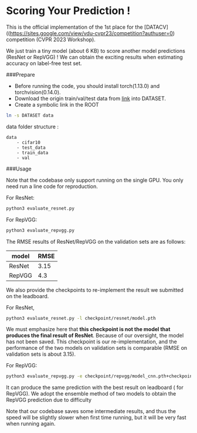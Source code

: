 # Scoring Your Prediction !

This is the official implementation of the 1st place for the [DATACV]((https://sites.google.com/view/vdu-cvpr23/competition?authuser=0) competition (CVPR 2023 Workshop).

We just train a tiny model (about 6 KB) to score another model predictions (ResNet or RepVGG) ! We can obtain the exciting results when estimating accuracy on label-free test set.

###Prepare

- Before running the code, you should install torch(1.13.0) and torchvision(0.14.0).
- Download the origin train/val/test data from [link](https://github.com/xingjianleng/autoeval_baselines) into DATASET.
- Create a symbolic link in the ROOT

```bash
ln -s DATASET data
```
data folder structure :
```
data
	- cifar10
	- test_data
	- train_data
	- val
```

###Usage

Note that the codebase only support running on the single GPU. You only need run a line code for reproduction.

For ResNet: 
```bash
python3 evaluate_resnet.py
```

For RepVGG: 
```bash
python3 evaluate_repvgg.py
```

The RMSE results of ResNet/RepVGG on the validation sets are as follows:

model  | RMSE
------------- | -------------
ResNet  | 3.15
RepVGG  | 4.3

We also provide the checkpoints to re-implement the result we submitted on the leadboard.

For ResNet, 
```bash
python3 evaluate_resnet.py -l checkpoint/resnet/model.pth
```
We must emphasize here that **this checkpoint is not the model that produces the final result of ResNet**. Because of our oversight,  the model has not been saved. This checkpoint is our re-implementation, and the performance of the two models on validation sets is comparable (RMSE on validation sets is about 3.15).

For RepVGG:
```bash
python3 evaluate_repvgg.py -e checkpoint/repvgg/model_cnn.pth+checkpoint/repvgg/model_vit.pth
```
It can produce the same prediction with the best result on leadboard ( for RepVGG). We adopt the ensemble method of two models to obtain the RepVGG prediction due to difficulty

Note that our codebase saves some intermediate results, and thus the speed will be slightly slower when first time running, but it will be very fast when running again.
